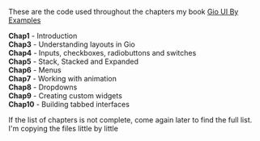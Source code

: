 These are the code used throughout the chapters my book [Gio UI By Examples](https://www.amazon.ca/Gio-Examples-Beginners-Interfaces-interfaces/dp/B0FHPTB5CH/ref=sr_1_1?crid=3LK75W7768Z1J&dib=eyJ2IjoiMSJ9.Ob69PsZgP3rQMVoeoT8-1A.fbGb0R_iGGq62NI8pxBqZoUjDq40t1mFC4OY4WPbPR4&dib_tag=se&keywords=%22noureddine+brahimi%22&qid=1754957863&sprefix=%2Caps%2C82&sr=8-1)

**Chap1** - Introduction  
**Chap3** - Understanding layouts in Gio  
**Chap4** - Inputs, checkboxes, radiobuttons and switches  
**Chap5** -  Stack, Stacked and Expanded  
**Chap6** - Menus  
**Chap7** - Working with animation  
**Chap8** - Dropdowns  
**Chap9** - Creating custom widgets  
**Chap10** - Building tabbed interfaces  

If the list of chapters is not complete, come again later to find the full list. I'm copying the files little by little 
